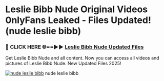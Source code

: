 # Leslie Bibb Nude Original Videos 0nlyFans Leaked - Files Updated! (nude leslie bibb)

<h3>🔴 CLICK HERE 🌐==►► <a href="https://tinyurl.com/2p9ay9w9" rel="nofollow">Leslie Bibb Nude Updated Files</a></h3>

Get Leslie Bibb Nude and all content. Now you can access all videos and pictures of Leslie Bibb Nude. New Updated Files 2025!

[![nude leslie bibb](https://i.imgur.com/KQgVmj3.gif)](https://tinyurl.com/2p9ay9w9)
nude leslie bibb